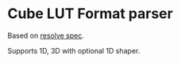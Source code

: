 # Cube LUT Format parser

Based on [resolve spec](https://resolve.cafe/developers/luts/).

Supports 1D, 3D with optional 1D shaper.
